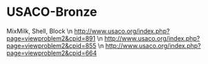 # USACO-Bronze
 MixMilk, Shell, Block \n
http://www.usaco.org/index.php?page=viewproblem2&cpid=891 \n
http://www.usaco.org/index.php?page=viewproblem2&cpid=855 \n
http://www.usaco.org/index.php?page=viewproblem2&cpid=664
